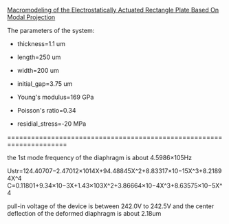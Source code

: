 [Macromodeling of the Electrostatically Actuated Rectangle Plate Based On Modal Projection](https://doi.org/10.1109/ICMA.2007.4303992)

The parameters of the system:
* thickness=1.1 um
* length=250 um
* width=200 um
* initial_gap=3.75 um

* Young's modulus=169 GPa
* Poisson's ratio=0.34
* residial_stress=-20 MPa

=====================================================================

the 1st mode frequency of the diaphragm is about 4.5986×105Hz

Ustr=124.40707−2.47012×1014X+94.48845X^2+8.83317×10−15X^3+8.21894X^4
C=0.11801+9.34×10−3X+1.43×103X^2+3.86664×10−4X^3+8.63575×10−5X^4

pull-in voltage of the device is between 242.0V to 242.5V and the center deflection of the deformed diaphragm is about 2.18um
